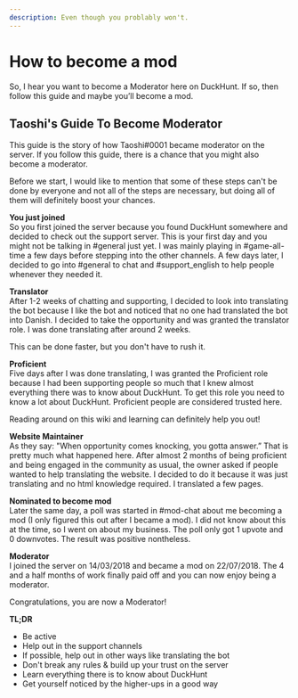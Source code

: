 ```yaml
---
description: Even though you problably won't.
---
```


# How to become a mod

So, I hear you want to become a Moderator here on DuckHunt. If so, then follow this guide and maybe you’ll become a mod. 

## Taoshi's Guide To Become Moderator

This guide is the story of how Taoshi\#0001 became moderator on the server. If you follow this guide, there is a chance that you might also become a moderator.

Before we start, I would like to mention that some of these steps can't be done by everyone and not all of the steps are necessary, but doing all of them will definitely boost your chances.

**You just joined**   
So you first joined the server because you found DuckHunt somewhere and decided to check out the support server. This is your first day and you might not be talking in \#general just yet. I was mainly playing in \#game-all-time a few days before stepping into the other channels. A few days later, I decided to go into \#general to chat and \#support\_english to help people whenever they needed it. 

**Translator**   
After 1-2 weeks of chatting and supporting, I decided to look into translating the bot because I like the bot and noticed that no one had translated the bot into Danish.  I decided to take the opportunity and was granted the translator role. I was done translating after around 2 weeks. 

This can be done faster, but you don't have to rush it.

**Proficient**   
Five days after I was done translating, I was granted the Proficient role because I had been supporting people so much that I knew almost everything  there was to know about DuckHunt. To get this role you need to know a lot about DuckHunt. Proficient people are considered trusted here. 

Reading around on this wiki and learning can definitely help you out!

**Website Maintainer**   
As they say: "When opportunity comes knocking, you gotta answer.” That is pretty much what happened here. After almost 2 months of being proficient and being engaged in the community as usual, the owner asked if people wanted to help translating the website. I decided to do it because it was just translating and no html knowledge required. I translated a few pages. 

**Nominated to become mod**   
Later the same day, a poll was started in \#mod-chat about me becoming a mod \(I only figured this out after I became a mod\). I did not know about this at the time, so I went on about my business. The poll only got 1 upvote and 0 downvotes. The result was positive nontheless.

**Moderator**   
I joined the server on 14/03/2018 and became a mod on 22/07/2018. The 4 and a half months of work finally paid off and you can now enjoy being a moderator. 

Congratulations, you are now a Moderator!

**TL;DR**

* Be active
* Help out in the support channels
* If possible, help out in other ways like translating the bot
* Don't break any rules & build up your trust on the server
* Learn everything there is to know about DuckHunt
* Get yourself noticed by the higher-ups in a good way

